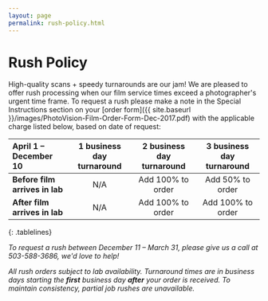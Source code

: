 ```yaml
---
layout: page
permalink: rush-policy.html
---
```

<style>
.tablelines th {
    border-bottom: 2px solid black;
    padding: .3em 1em .3em 1em;
}
.tablelines td {
    border-bottom: 1px solid black;
    padding: .3em 1em .3em 1em;
}
.tablelines tr:last-child td {
    border: none;
}
ol, ul {
    padding-left: 3em;
}
p {
    margin-bottom: 0;
}
.entry h1 {
    border-bottom: 1px solid #ccc;
    color: #757575;
    font-size: 2.8em;
    font-weight: 300;
}
.entry h2 {
    font-size: 1.5em;
    font-weight: 300;
    color: #757575;
}
</style>

# Rush Policy

High-quality scans + speedy turnarounds are our jam! We are pleased to offer rush processing when our film service times exceed a photographer's urgent time frame. To request a rush please make a note in the Special Instructions section on your [order form]({{ site.baseurl }}/images/PhotoVision-Film-Order-Form-Dec-2017.pdf) with the applicable charge listed below, based on date of request:

| **April 1 – December 10** | **1 business day turnaround** | **2 business day turnaround** | **3 business day turnaround** |
| :--- | :---: | :---: | :---: |
| **Before film arrives in lab** |	N/A	| Add 100% to order | Add 50% to order |
| **After film arrives in lab** | N/A | Add 100% to order | Add 100% to order |
{: .tablelines}

*To request a rush between December 11 – March 31, please give us a call at 503-588-3686, we'd love to help!*

*All rush orders subject to lab availability. Turnaround times are in business days starting the **first** business day **after** your order is received. To maintain consistency, partial job rushes are unavailable.*

